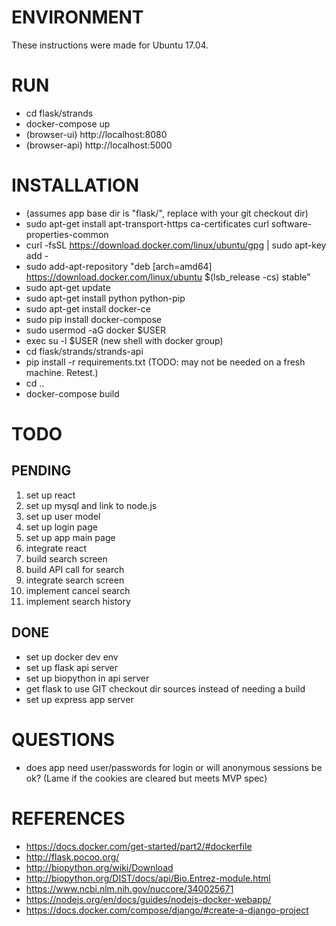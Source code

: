 # ENVIRONMENT
These instructions were made for Ubuntu 17.04.

# RUN
- cd flask/strands
- docker-compose up
- (browser-ui) http://localhost:8080
- (browser-api) http://localhost:5000

# INSTALLATION
- (assumes app base dir is "flask/", replace with your git checkout dir)
- sudo apt-get install apt-transport-https ca-certificates curl software-properties-common
- curl -fsSL https://download.docker.com/linux/ubuntu/gpg | sudo apt-key add -
- sudo add-apt-repository "deb [arch=amd64] https://download.docker.com/linux/ubuntu $(lsb_release -cs) stable"
- sudo apt-get update
- sudo apt-get install python python-pip
- sudo apt-get install docker-ce
- sudo pip install docker-compose
- sudo usermod -aG docker $USER
- exec su -l $USER   (new shell with docker group)
- cd flask/strands/strands-api
- pip install -r requirements.txt (TODO: may not be needed on a fresh machine. Retest.)
- cd ..
- docker-compose build

# TODO
## PENDING
1. set up react
2. set up mysql and link to node.js
3. set up user model
4. set up login page
5. set up app main page
6. integrate react
7. build search screen
8. build API call for search
9. integrate search screen
10. implement cancel search
11. implement search history

## DONE
- set up docker dev env
- set up flask api server
- set up biopython in api server
- get flask to use GIT checkout dir sources instead of needing a build
- set up express app server

# QUESTIONS
- does app need user/passwords for login or will anonymous sessions be ok? (Lame if the cookies are cleared but meets MVP spec)

# REFERENCES
- https://docs.docker.com/get-started/part2/#dockerfile
- http://flask.pocoo.org/
- http://biopython.org/wiki/Download
- http://biopython.org/DIST/docs/api/Bio.Entrez-module.html
- https://www.ncbi.nlm.nih.gov/nuccore/340025671
- https://nodejs.org/en/docs/guides/nodejs-docker-webapp/
- https://docs.docker.com/compose/django/#create-a-django-project
